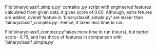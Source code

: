 File'binaryclassif_simple.py' contains .py script with engineered features calculated from given data,
it gives score of 0.60.
Although, extra fetures are added, overall feature in 'binaryclassif_simple.py' are lesser than 
'binaryclassif_complex.py'. Hence, it takes less time to run.

File'binaryclassif_complex.py'takes more time to run (hours), but better score- 0.75, and has thrice 
of features in comparison with 'binaryclassif_simple.py'